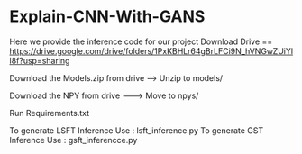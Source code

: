 # Explain-CNN-With-GANS

Here we provide the inference code for our project
Download Drive == https://drive.google.com/drive/folders/1PxKBHLr64gBrLFCi9N_hVNGwZUiYll8f?usp=sharing

Download the Models.zip from drive  --> 
Unzip to models/

Download the NPY from drive  --->
Move to npys/

Run Requirements.txt

To generate LSFT Inference Use : lsft_inference.py
To generate GST Inference Use : gsft_inferencce.py
